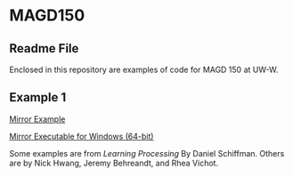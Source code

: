 # MAGD150
## Readme File

Enclosed in this repository are examples of code for MAGD 150 at UW-W. 


## Example 1

[Mirror Example](https://github.com/vichotr/MAGD150/blob/master/Mirror/Mirror.pde)

[Mirror Executable for Windows (64-bit)](https://github.com/vichotr/MAGD150/blob/gh-pages/Mirror/Mirror.exe)

Some examples are from *Learning Processing* By Daniel Schiffman. Others are by Nick Hwang, Jeremy Behreandt, and Rhea Vichot. 
